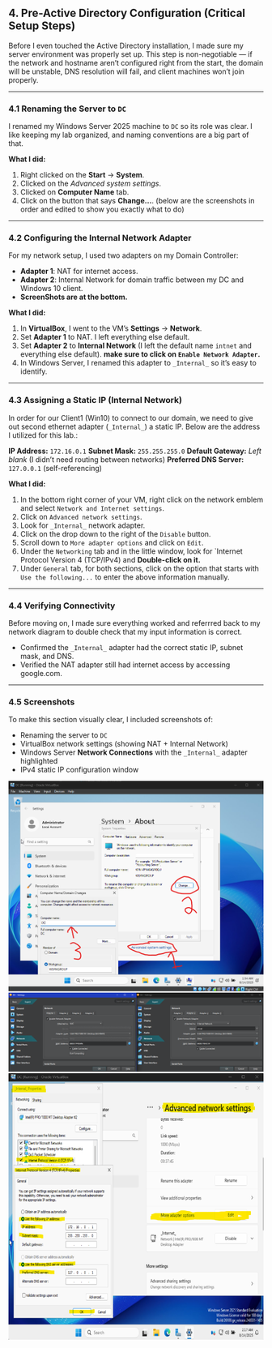 ## 4. Pre-Active Directory Configuration (Critical Setup Steps)

Before I even touched the Active Directory installation, I made sure my server environment was properly set up. This step is non-negotiable — if the network and hostname aren’t configured right from the start, the domain will be unstable, DNS resolution will fail, and client machines won’t join properly.

---

### 4.1 Renaming the Server to `DC`
I renamed my Windows Server 2025 machine to `DC` so its role was clear. I like keeping my lab organized, and naming conventions are a big part of that.

**What I did:**
1. Right clicked on the **Start** → **System**.
2. Clicked on the *Advanced system settings*.
3. Clicked on **Computer Name** tab.
4. Click on the button that says **Change...**. (below are the screenshots in order and edited to show you exactly what to do)

---

### 4.2 Configuring the Internal Network Adapter
For my network setup, I used two adapters on my Domain Controller:
- **Adapter 1**: NAT for internet access.
- **Adapter 2**: Internal Network for domain traffic between my DC and Windows 10 client.
- **ScreenShots are at the bottom.**

**What I did:**
1. In **VirtualBox**, I went to the VM’s **Settings** → **Network**.
2. Set **Adapter 1** to NAT. I left everything else default. 
3. Set **Adapter 2** to **Internal Network** (I left the default name `intnet` and everything else default). **make sure to click on `Enable Network Adapter`.**
4. In Windows Server, I renamed this adapter to `_Internal_` so it’s easy to identify.

---

### 4.3 Assigning a Static IP (Internal Network)
In order for our Client1 (Win10) to connect to our domain, we need to give out second ethernet adapter (`_Internal_`) a static IP. Below are the address I utilized for this lab.:

**IP Address:** `172.16.0.1`
**Subnet Mask:** `255.255.255.0`
**Default Gateway:** *Left blank* (I didn’t need routing between networks)
**Preferred DNS Server:** `127.0.0.1` (self-referencing)

**What I did:**
1. In the bottom right corner of your VM, right click on the network emblem and select `Network and Internet settings`.
2. Click on `Advanced network settings`.
3. Look for `_Internal_` network adapter.
4. Click on the drop down to the right of the `Disable` button.
5. Scroll down to `More adapter options` and click on `Edit`.
6. Under the `Networking` tab and in the little window, look for `Internet Protocol Version 4 (TCP/IPv4) and **Double-click on it.**
7. Under `General` tab, for both sections, click on the option that starts with `Use the following...` to enter the above information manually.  

---

### 4.4 Verifying Connectivity
Before moving on, I made sure everything worked and referrred back to my network diagram to double check that my input information is correct. 
- Confirmed the `_Internal_` adapter had the correct static IP, subnet mask, and DNS.
- Verified the NAT adapter still had internet access by accessing google.com. 


---

### 4.5 Screenshots
To make this section visually clear, I included screenshots of:
- Renaming the server to `DC`
- VirtualBox network settings (showing NAT + Internal Network)
- Windows Server **Network Connections** with the `_Internal_` adapter highlighted
- IPv4 static IP configuration window

![Rename Server Screenshot](images/rename-pc.png)  
![VirtualBox Network Settings](images/vbox-network-settings.png)  
![Adapter-IPv4 settings](images/Adapter-IPv4_settings.png)  

